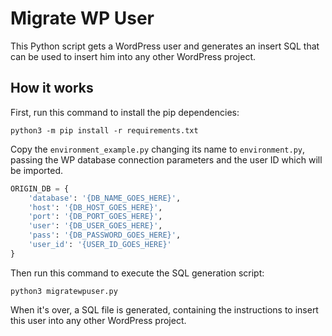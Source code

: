 # Migrate WP User

This Python script gets a WordPress user and generates an insert SQL that can be used to insert him into any other WordPress project.

## How it works
First, run this command to install the pip dependencies:
```shell
python3 -m pip install -r requirements.txt
```

Copy the `environment_example.py` changing its name to `environment.py`, passing the WP database connection parameters and the user ID which will be imported.
```python
ORIGIN_DB = {
    'database': '{DB_NAME_GOES_HERE}',
    'host': '{DB_HOST_GOES_HERE}',
    'port': '{DB_PORT_GOES_HERE}',
    'user': '{DB_USER_GOES_HERE}',
    'pass': '{DB_PASSWORD_GOES_HERE}',
    'user_id': '{USER_ID_GOES_HERE}'
}
```

Then run this command to execute the SQL generation script:
```shell
python3 migratewpuser.py
```

When it's over, a SQL file is generated, containing the instructions to insert this user into any other WordPress project.